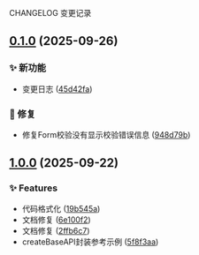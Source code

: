 CHANGELOG 变更记录
## [0.1.0](https://github.com/lin-97/gi-component/compare/v2.0.0...v0.1.0) (2025-09-26)


### ✨ 新功能

* 变更日志 ([45d42fa](https://github.com/lin-97/gi-component/commit/45d42fa63a509f72f7c1d6961f5e5cb42c82ac02))


### 🐛 修复

* 修复Form校验没有显示校验错误信息 ([948d79b](https://github.com/lin-97/gi-component/commit/948d79be41abde38e35ad37ef26105ef341d7632))

## [1.0.0](https://github.com/lin-97/gi-component/compare/v0.0.7...v1.0.0) (2025-09-22)


### ✨ Features

* 代码格式化 ([19b545a](https://github.com/lin-97/gi-component/commit/19b545ab93fbbb300a975b62ce1e8973bc594255))
* 文档修复 ([6e100f2](https://github.com/lin-97/gi-component/commit/6e100f26ff505a01d21fb9a6f324567a26b47566))
* 文档修复 ([2ffb6c7](https://github.com/lin-97/gi-component/commit/2ffb6c74a15aa0dcfc13dce439fae676fb0057db))
* createBaseAPI封装参考示例 ([5f8f3aa](https://github.com/lin-97/gi-component/commit/5f8f3aad49789f7fc142cd5a63eac91606f62716))
